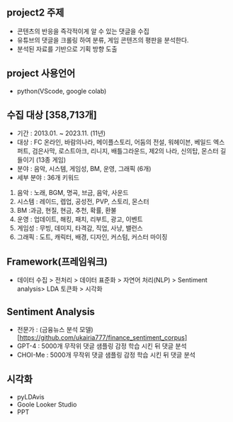## project2 주제
- 콘텐츠의 반응을 즉각적이게 알 수 있는 댓글을 수집
- 유튜브의 댓글을 크롤링 하여 분류, 게임 콘텐즈의 평판을 분석한다.
- 분석된 자료를 기반으로 기획 방향 도출
  
## project 사용언어 
- python(VScode, google colab)

## 수집 대상 [358,713개]
- 기간 : 2013.01. ~ 2023.11. (11년)
- 대상 : FC 온라인, 바람의나라, 메이플스토리, 어둠의 전설, 워헤이븐, 베일드 엑스퍼트, 검은사막, 로스트아크,  리니지, 배틀그라운드, 제2의 나라, 신의탑, 몬스터 길들이기 (13종 게임)
- 분야 : 음악, 시스템, 게임성, BM, 운영, 그래픽 (6개)
- 세부 분야 : 36개 키워드
1. 음악 : 노래, BGM, 명곡, 브금, 음악, 사운드
2. 시스템 : 레이드, 렙업, 공성전, PVP, 스토리, 몬스터
3. BM :과금, 현질, 현금, 추천, 확률, 환불
4. 운영 : 업데이트, 해킹, 패치, 리부트, 광고, 이벤트
5. 게임성 : 무빙, 데미지, 타격감, 직업, 사냥, 밸런스
6. 그래픽 : 도트, 캐릭터, 배경, 디자인, 커스텀, 커스터 마이징

## Framework(프레임워크)
- 데이터 수집 > 전처리 > 데이터 표준화 > 자연어 처리(NLP) > Sentiment analysis> LDA 토큰화 > 시각화

## Sentiment Analysis
- 전문가 : (금융뉴스 분석 모델) [https://github.com/ukairia777/finance_sentiment_corpus]
- GPT-4 : 5000개 무작위 댓글 샘플링 감정 학습 시킨 뒤 댓글 분석
- CHOI-Me : 5000개 무작위 댓글 샘플링 감정 학습 시킨 뒤 댓글 분석

## 시각화
- pyLDAvis
- Goole Looker Studio
- PPT
